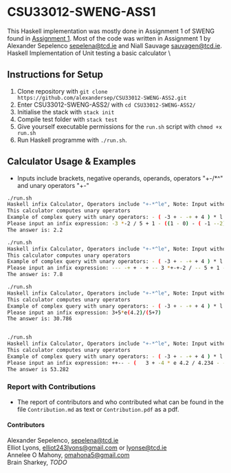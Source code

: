 # CSU33012-SWENG-ASS1
This Haskell implementation was mostly done in Assignment 1 of SWENG found in 
[Assignment 1](https://github.com/alexandersep/CSU33012-SWENG-ASS2.git). Most of the code
was written in Assignment 1 by Alexander Sepelenco sepelena@tcd.ie and Niall Sauvage sauvagen@tcd.ie.
Haskell Implementation of Unit testing a basic calculator \\ 

## Instructions for Setup
1. Clone repository with `git clone https://github.com/alexandersep/CSU33012-SWENG-ASS2.git`
2. Enter CSU33012-SWENG-ASS2/ with `cd CSU33012-SWENG-ASS2/`
3. Initialise the stack with `stack init` 
4. Compile test folder with `stack test` 
5. Give yourself executable permissions for the `run.sh` script with `chmod +x run.sh`
6. Run Haskell programme with `./run.sh`.

## Calculator Usage & Examples 
* Inputs include brackets, negative operands, operands, operators "+-/\*^" and unary operators "+-"
```bash
./run.sh
Haskell infix Calculator, Operators include "+-*^le", Note: Input without Qutoes e.g. 2 + 3 instead of "2 + 3"
This calculator computes unary operators
Example of complex query with unary operators: - ( -3 + - -+ + 4 ) * l 10 - e(4.2) + 1.1234 * 34.343 / e 1.4
Please input an infix expression: -3 *-2 / 5 + 1 - ((1 - 0) - ( -1 --2))*4
The answer is: 2.2

./run.sh
Haskell infix Calculator, Operators include "+-*^le", Note: Input without Qutoes e.g. 2 + 3 instead of "2 + 3"
This calculator computes unary operators
Example of complex query with unary operators: - ( -3 + - -+ + 4 ) * l 10 - e(4.2) + 1.1234 * 34.343 / e 1.4
Please input an infix expression: --- -+ + - + -- 3 *+-+-2 / -- 5 + 1 - (  (- 1 - 0) - ( -1 --2)  )*  4
The answer is: 7.8

./run.sh
Haskell infix Calculator, Operators include "+-*^le", Note: Input without Qutoes e.g. 2 + 3 instead of "2 + 3"
This calculator computes unary operators
Example of complex query with unary operators: - ( -3 + - -+ + 4 ) * l 10 - e(4.2) + 1.1234 * 34.343 / e 1.4
Please input an infix expression: 3+5*e(4.2)/(5+7) 
The answer is: 30.786 


./run.sh
Haskell infix Calculator, Operators include "+-*^le", Note: Input without Qutoes e.g. 2 + 3 instead of "2 + 3"
This calculator computes unary operators
Example of complex query with unary operators: - ( -3 + - -+ + 4 ) * l 10 - e(4.2) + 1.1234 * 34.343 / e 1.4
Please input an infix expression: ++-- - (   3 + -4 * e 4.2 / 4.234 - - + 4 * 1 - - 0 + 2 * l 1 + e    1 ) 
The answer is 53.282
```

### Report with Contributions
* The report of contributors and who contributed what can be found 
  in the file `Contribution.md` as text or `Contribution.pdf` as a pdf.

#### Contributors
Alexander Sepelenco, sepelena@tcd.ie \
Elliot Lyons, elliot243lyons@gmail.com or lyonse@tcd.ie \
Annelee O Mahony, omahona5@gmail.com \
Brain Sharkey, *TODO*
